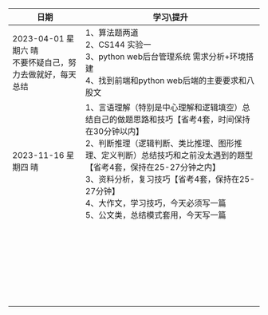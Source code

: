 | 日期                                                         | 学习\提升                                                    |
| ------------------------------------------------------------ | ------------------------------------------------------------ |
| 2023-04-01 星期六 晴 <br>不要怀疑自己，努力去做就好，每天总结 | 1、算法题两道<br>2、CS144 实验一<br>3、python web后台管理系统 需求分析+环境搭建<br>4、找到前端和python web后端的主要要求和八股文 |
| 2023-11-16 星期四 晴                                         | 1、言语理解（特别是中心理解和逻辑填空）总结自己的做题思路和技巧【省考4套，时间保持在30分钟以内】<br>2、判断推理（逻辑判断、类比推理、图形推理、定义判断）总结技巧和之前没太遇到的题型【省考4套，保持在25-27分钟之内】<br>3、资料分析，复习技巧【省考4套，保持在25-27分钟】<br>4、大作文，学习技巧，今天必须写一篇<br>5、公文类，总结模式套用，今天写一篇 |
|                                                              |                                                              |
|                                                              |                                                              |
|                                                              |                                                              |
|                                                              |                                                              |
|                                                              |                                                              |
|                                                              |                                                              |
|                                                              |                                                              |
|                                                              |                                                              |
|                                                              |                                                              |
|                                                              |                                                              |
|                                                              |                                                              |
|                                                              |                                                              |
|                                                              |                                                              |
|                                                              |                                                              |
|                                                              |                                                              |
|                                                              |                                                              |
|                                                              |                                                              |
|                                                              |                                                              |
|                                                              |                                                              |
|                                                              |                                                              |
|                                                              |                                                              |
|                                                              |                                                              |
|                                                              |                                                              |
|                                                              |                                                              |
|                                                              |                                                              |
|                                                              |                                                              |
|                                                              |                                                              |
|                                                              |                                                              |

